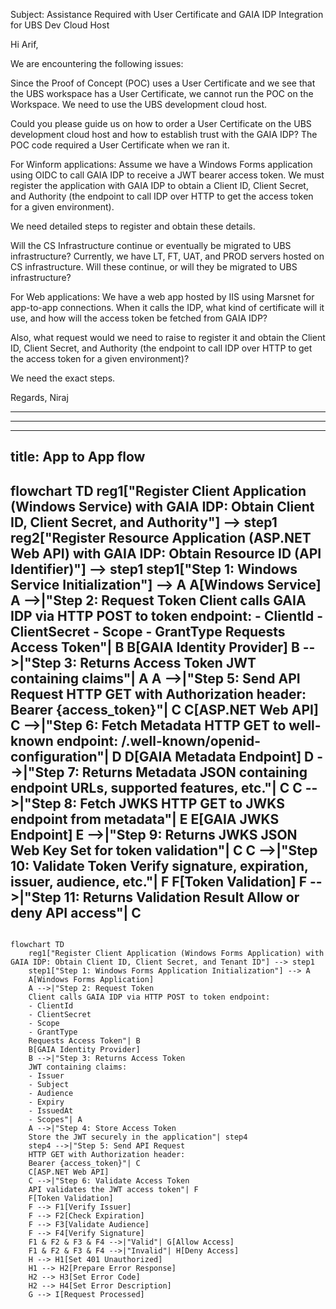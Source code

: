 Subject: Assistance Required with User Certificate and GAIA IDP Integration for UBS Dev Cloud Host


Hi Arif,

We are encountering the following issues:

Since the Proof of Concept (POC) uses a User Certificate and we see that the UBS workspace has a User Certificate, we cannot run the POC on the Workspace. We need to use the UBS development cloud host.

Could you please guide us on how to order a User Certificate on the UBS development cloud host and how to establish trust with the GAIA IDP? The POC code required a User Certificate when we ran it.

For Winform applications:
Assume we have a Windows Forms application using OIDC to call GAIA IDP to receive a JWT bearer access token. We must register the application with GAIA IDP to obtain a Client ID, Client Secret, and Authority (the endpoint to call IDP over HTTP to get the access token for a given environment).

We need detailed steps to register and obtain these details.

Will the CS Infrastructure continue or eventually be migrated to UBS infrastructure? Currently, we have LT, FT, UAT, and PROD servers hosted on CS infrastructure. Will these continue, or will they be migrated to UBS infrastructure?

For Web applications:
We have a web app hosted by IIS using Marsnet for app-to-app connections. When it calls the IDP, what kind of certificate will it use, and how will the access token be fetched from GAIA IDP?

Also, what request would we need to raise to register it and obtain the Client ID, Client Secret, and Authority (the endpoint to call IDP over HTTP to get the access token for a given environment)?

We need the exact steps.

Regards,
Niraj




---

---


---
title: App to App flow
---
flowchart TD
    reg1["Register Client Application (Windows Service) with GAIA IDP: Obtain Client ID, Client Secret, and Authority"] --> step1
    reg2["Register Resource Application (ASP.NET Web API) with GAIA IDP: Obtain Resource ID (API Identifier)"] --> step1
    step1["Step 1: Windows Service Initialization"] --> A
    A[Windows Service]
    A -->|"Step 2: Request Token
    Client calls GAIA IDP via HTTP POST to token endpoint:
    - ClientId
    - ClientSecret
    - Scope
    - GrantType
    Requests Access Token"| B
    B[GAIA Identity Provider]
    B -->|"Step 3: Returns Access Token
    JWT containing claims"| A
    A -->|"Step 5: Send API Request
    HTTP GET with Authorization header:
    Bearer {access_token}"| C
    C[ASP.NET Web API]
    C -->|"Step 6: Fetch Metadata
    HTTP GET to well-known endpoint:
    /.well-known/openid-configuration"| D
    D[GAIA Metadata Endpoint]
    D -->|"Step 7: Returns Metadata
    JSON containing endpoint URLs,
    supported features, etc."| C
    C -->|"Step 8: Fetch JWKS
    HTTP GET to JWKS endpoint from metadata"| E
    E[GAIA JWKS Endpoint]
    E -->|"Step 9: Returns JWKS
    JSON Web Key Set for token validation"| C
    C -->|"Step 10: Validate Token
    Verify signature, expiration,
    issuer, audience, etc."| F
    F[Token Validation]
    F -->|"Step 11: Returns Validation Result
    Allow or deny API access"| C
---

```mermaid

flowchart TD
    reg1["Register Client Application (Windows Forms Application) with GAIA IDP: Obtain Client ID, Client Secret, and Tenant ID"] --> step1
    step1["Step 1: Windows Forms Application Initialization"] --> A
    A[Windows Forms Application]
    A -->|"Step 2: Request Token
    Client calls GAIA IDP via HTTP POST to token endpoint:
    - ClientId
    - ClientSecret
    - Scope
    - GrantType
    Requests Access Token"| B
    B[GAIA Identity Provider]
    B -->|"Step 3: Returns Access Token
    JWT containing claims:
    - Issuer
    - Subject
    - Audience
    - Expiry
    - IssuedAt
    - Scopes"| A
    A -->|"Step 4: Store Access Token
    Store the JWT securely in the application"| step4
    step4 -->|"Step 5: Send API Request
    HTTP GET with Authorization header:
    Bearer {access_token}"| C
    C[ASP.NET Web API]
    C -->|"Step 6: Validate Access Token
    API validates the JWT access token"| F
    F[Token Validation]
    F --> F1[Verify Issuer]
    F --> F2[Check Expiration]
    F --> F3[Validate Audience]
    F --> F4[Verify Signature]
    F1 & F2 & F3 & F4 -->|"Valid"| G[Allow Access]
    F1 & F2 & F3 & F4 -->|"Invalid"| H[Deny Access]
    H --> H1[Set 401 Unauthorized]
    H1 --> H2[Prepare Error Response]
    H2 --> H3[Set Error Code]
    H2 --> H4[Set Error Description]
    G --> I[Request Processed]
